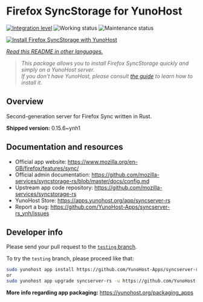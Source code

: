 <!--
N.B.: This README was automatically generated by <https://github.com/YunoHost/apps/tree/master/tools/readme_generator>
It shall NOT be edited by hand.
-->

# Firefox SyncStorage for YunoHost

[![Integration level](https://dash.yunohost.org/integration/syncserver-rs.svg)](https://dash.yunohost.org/appci/app/syncserver-rs) ![Working status](https://ci-apps.yunohost.org/ci/badges/syncserver-rs.status.svg) ![Maintenance status](https://ci-apps.yunohost.org/ci/badges/syncserver-rs.maintain.svg)

[![Install Firefox SyncStorage with YunoHost](https://install-app.yunohost.org/install-with-yunohost.svg)](https://install-app.yunohost.org/?app=syncserver-rs)

*[Read this README in other languages.](./ALL_README.md)*

> *This package allows you to install Firefox SyncStorage quickly and simply on a YunoHost server.*  
> *If you don't have YunoHost, please consult [the guide](https://yunohost.org/install) to learn how to install it.*

## Overview

Second-generation server for Firefox Sync written in Rust.


**Shipped version:** 0.15.6~ynh1
## Documentation and resources

- Official app website: <https://www.mozilla.org/en-GB/firefox/features/sync/>
- Official admin documentation: <https://github.com/mozilla-services/syncstorage-rs/blob/master/docs/config.md>
- Upstream app code repository: <https://github.com/mozilla-services/syncstorage-rs>
- YunoHost Store: <https://apps.yunohost.org/app/syncserver-rs>
- Report a bug: <https://github.com/YunoHost-Apps/syncserver-rs_ynh/issues>

## Developer info

Please send your pull request to the [`testing` branch](https://github.com/YunoHost-Apps/syncserver-rs_ynh/tree/testing).

To try the `testing` branch, please proceed like that:

```bash
sudo yunohost app install https://github.com/YunoHost-Apps/syncserver-rs_ynh/tree/testing --debug
or
sudo yunohost app upgrade syncserver-rs -u https://github.com/YunoHost-Apps/syncserver-rs_ynh/tree/testing --debug
```

**More info regarding app packaging:** <https://yunohost.org/packaging_apps>
